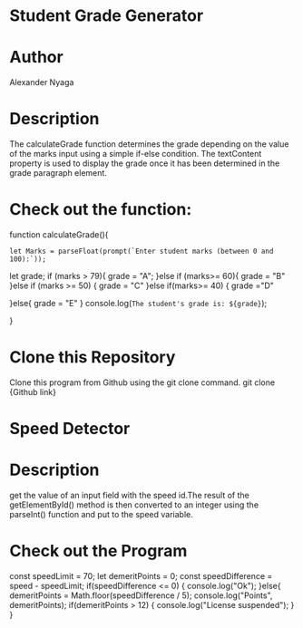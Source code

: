 <h1>Student Grade Generator</h1>

<h1>Author</h1>
Alexander Nyaga

<h1>Description</h1>
<p>The calculateGrade function determines the grade depending on the value of the marks input using a simple if-else condition. The textContent property is used to display the grade once it has been determined in the grade paragraph element.</p>

<h1>Check out the function:</h1>
function calculateGrade(){

    let Marks = parseFloat(prompt(`Enter student marks (between 0 and 100):`));
let grade;
if (marks > 79){
    grade = "A";
}else if (marks>= 60){
    grade = "B"
}else if (marks >= 50) {
    grade = "C"
}else if(marks>= 40) {
    grade ="D"

}else{
    grade = "E"
}
console.log(`The student's grade is: ${grade}`);

}

<h1>Clone this Repository</h1>
<p>Clone this program from Github using the git clone command.
  git clone {Github link}



<h1>Speed Detector</h1>

<h1>Description</h1>
<p>get the value of an input field with the speed id.The result of the getElementById() method is then converted to an integer using the parseInt() function and put to the speed variable.</p>

<h1>Check out the Program</h1>
const speedLimit = 70;
let demeritPoints = 0;
const speedDifference = speed - speedLimit;
if(speedDifference <= 0) {
    console.log("Ok");
}else{
    demeritPoints = Math.floor(speedDifference / 5);
    console.log("Points", demeritPoints);
    if(demeritPoints > 12) {
        console.log("License suspended");
    }
}

